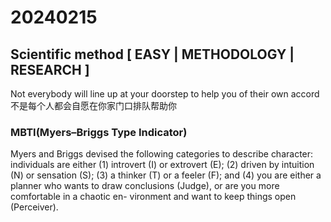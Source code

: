 
# 20240215

## Scientific method [ EASY | METHODOLOGY | RESEARCH ]

Not everybody will line up at your doorstep to help you of their own accord \
不是每个人都会自愿在你家门口排队帮助你 

### MBTI(Myers–Briggs Type Indicator)
Myers and Briggs devised the following categories to describe character: individuals are either (1) introvert (I) or extrovert (E); (2) driven by intuition (N) or sensation (S); (3) a thinker (T) or a feeler (F); and (4) you are either a planner who wants to draw conclusions (Judge), or are you more comfortable in a chaotic en- vironment and want to keep things open (Perceiver). 
